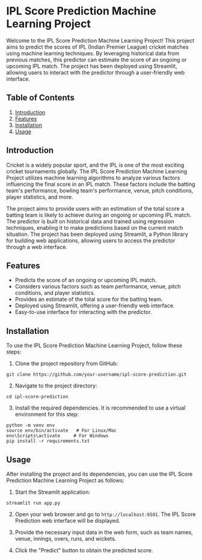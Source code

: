 # IPL Score Prediction Machine Learning Project

Welcome to the IPL Score Prediction Machine Learning Project! This project aims to predict the scores of IPL (Indian Premier League) cricket matches using machine learning techniques. By leveraging historical data from previous matches, this predictor can estimate the score of an ongoing or upcoming IPL match. The project has been deployed using Streamlit, allowing users to interact with the predictor through a user-friendly web interface.

## Table of Contents

1. [Introduction](#introduction)
2. [Features](#features)
3. [Installation](#installation)
4. [Usage](#usage)


## Introduction

Cricket is a widely popular sport, and the IPL is one of the most exciting cricket tournaments globally. The IPL Score Prediction Machine Learning Project utilizes machine learning algorithms to analyze various factors influencing the final score in an IPL match. These factors include the batting team's performance, bowling team's performance, venue, pitch conditions, player statistics, and more.

The project aims to provide users with an estimation of the total score a batting team is likely to achieve during an ongoing or upcoming IPL match. The predictor is built on historical data and trained using regression techniques, enabling it to make predictions based on the current match situation. The project has been deployed using Streamlit, a Python library for building web applications, allowing users to access the predictor through a web interface.

## Features

- Predicts the score of an ongoing or upcoming IPL match.
- Considers various factors such as team performance, venue, pitch conditions, and player statistics.
- Provides an estimate of the total score for the batting team.
- Deployed using Streamlit, offering a user-friendly web interface.
- Easy-to-use interface for interacting with the predictor.

## Installation

To use the IPL Score Prediction Machine Learning Project, follow these steps:

1. Clone the project repository from GitHub:

```shell
git clone https://github.com/your-username/ipl-score-prediction.git
```

2. Navigate to the project directory:

```shell
cd ipl-score-prediction
```

3. Install the required dependencies. It is recommended to use a virtual environment for this step:

```shell
python -m venv env
source env/bin/activate   # For Linux/Mac
env\Scripts\activate     # For Windows
pip install -r requirements.txt
```

## Usage

After installing the project and its dependencies, you can use the IPL Score Prediction Machine Learning Project as follows:

1. Start the Streamlit application:

```shell
streamlit run app.py
```

2. Open your web browser and go to `http://localhost:8501`. The IPL Score Prediction web interface will be displayed.

3. Provide the necessary input data in the web form, such as team names, venue, innings, overs, runs, and wickets.

4. Click the "Predict" button to obtain the predicted score.

